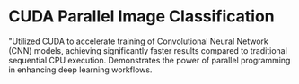# CUDA Parallel Image Classification
"Utilized CUDA to accelerate training of Convolutional Neural Network (CNN) models, achieving significantly faster results compared to traditional sequential CPU execution. Demonstrates the power of parallel programming in enhancing deep learning workflows.
